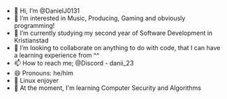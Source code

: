 - 👋 Hi, I’m @DanielJ0131
- 👀 I’m interested in Music, Producing, Gaming and obviously programming!
- 🌱 I’m currently studying my second year of Software Development in Kristianstad
- 💞️ I’m looking to collaborate on anything to do with code, that I can have a learning experience from ^^
- 📫 How to reach me; @Discord - danii_23
- 😄 Pronouns: he/him
- 🤖 Linux enjoyer
- 🍁 At the moment, I'm learning Computer Security and Algorithms
<!---
DanielJ0131/DanielJ0131 is a ✨ special ✨ repository because its `README.md` (this file) appears on your GitHub profile.
You can click the Preview link to take a look at your changes.
--->
